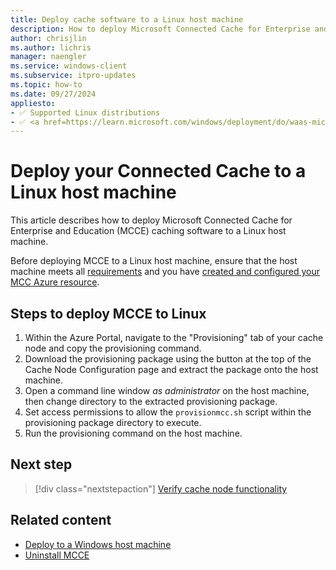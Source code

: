 ```yaml
---
title: Deploy cache software to a Linux host machine
description: How to deploy Microsoft Connected Cache for Enterprise and Education cache software to a Linux host machine.
author: chrisjlin
ms.author: lichris
manager: naengler
ms.service: windows-client
ms.subservice: itpro-updates
ms.topic: how-to
ms.date: 09/27/2024
appliesto: 
- ✅ Supported Linux distributions
- ✅ <a href=https://learn.microsoft.com/windows/deployment/do/waas-microsoft-connected-cache target=_blank>Microsoft Connected Cache for Enterprise and Education</a>	
---
```


# Deploy your Connected Cache to a Linux host machine

This article describes how to deploy Microsoft Connected Cache for Enterprise and Education (MCCE) caching software to a Linux host machine.

Before deploying MCCE to a Linux host machine, ensure that the host machine meets all [requirements](mcc-enterprise-prerequisites.md) and you have [created and configured your MCC Azure resource](https://aka.ms/mccent-create-resources).

## Steps to deploy MCCE to Linux

1. Within the Azure Portal, navigate to the "Provisioning" tab of your cache node and copy the provisioning command.
1. Download the provisioning package using the button at the top of the Cache Node Configuration page and extract the package onto the host machine.
1. Open a command line window *as administrator* on the host machine, then change directory to the extracted provisioning package.
1. Set access permissions to allow the `provisionmcc.sh` script within the provisioning package directory to execute.
1. Run the provisioning command on the host machine.

## Next step

> [!div class="nextstepaction"]
> [Verify cache node functionality](mcc-enterprise-verify-functionality.md)

## Related content

- [Deploy to a Windows host machine](mcc-enterprise-deploy-windows.md)
- [Uninstall MCCE](mcc-enterprise-uninstall.md)
